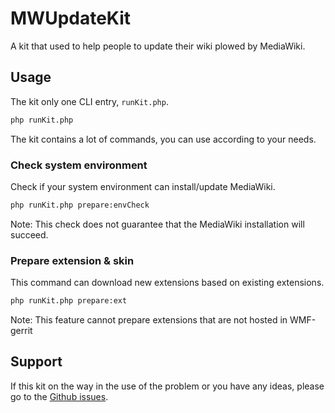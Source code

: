 # MWUpdateKit
A kit that used to help people to update their wiki plowed by MediaWiki.

## Usage
The kit only one CLI entry, `runKit.php`.
```bash
php runKit.php
```
The kit contains a lot of commands, you can use according to your needs.
### Check system environment
Check if your system environment can install/update MediaWiki.
```bash
php runKit.php prepare:envCheck
```
Note: This check does not guarantee that the MediaWiki installation will succeed.
### Prepare extension & skin
This command can download new extensions based on existing extensions.
```bash
php runKit.php prepare:ext
```
Note: This feature cannot prepare extensions that are not hosted in WMF-gerrit

## Support
If this kit on the way in the use of the problem or you have any ideas,
please go to the [Github issues](https://github.com/RazeSoldier/MWUpdateKit/issues).